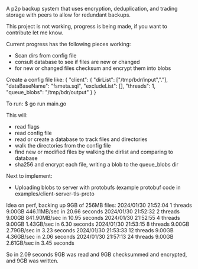A p2p backup system that uses encryption, deduplication, and trading storage with peers to allow for redundant backups.

This project is not working, progress is being made, if you want to contribute let me know.

Current progress has the following pieces working:
* Scan dirs from config file
* consult database to see if files are new or changed
* for new or changed files checksum and encrypt them into blobs

Create a config file like:
{
	"client": {
		"dirList": ["/tmp/bdr/input","."],
		"dataBaseName": "fsmeta.sql",
		"excludeList": [],
		"threads": 1, 
		"queue_blobs": "/tmp/bdr/output"
	}
}

To run:
 $ go run main.go

This will:
* read flags
* read config file
* read or create a database to track files and directories
* walk the directories from the config file
* find new or modified files by walking the dirlist and comparing to database
* sha256 and encrypt each file, writing a blob to the queue_blobs dir

Next to implement:
* Uploading blobs to server with protobufs (example protobuf code in examples/client-server-tls-proto

Idea on perf, backing up 9GB of 256MB files:
2024/01/30 21:52:04 1 threads 9.00GB 446.11MB/sec in 20.66 seconds
2024/01/30 21:52:32 2 threads 9.00GB 841.90MB/sec in 10.95 seconds
2024/01/30 21:52:55 4 threads 9.00GB 1.43GB/sec in 6.30 seconds
2024/01/30 21:53:15 8 threads 9.00GB 2.79GB/sec in 3.23 seconds
2024/01/30 21:53:33 12 threads 9.00GB 4.36GB/sec in 2.06 seconds
2024/01/30 21:57:13 24 threads 9.00GB 2.61GB/sec in 3.45 seconds


So in 2.09 seconds 9GB was read and 9GB checksummed and encrypted, and 9GB was written.




